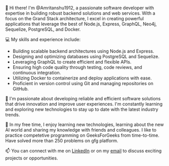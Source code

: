 👋 Hi there! I'm @Amritanshu1912, a passionate software developer with expertise in building robust backend solutions and web services. With a focus on the Grand Stack architecture, I excel in creating powerful applications that leverage the best of Node.js, Express, GraphQL, Neo4j, Sequelize, PostgreSQL, and Docker.

💻 My skills and experience include:

- Building scalable backend architectures using Node.js and Express.
- Designing and optimizing databases using PostgreSQL and Sequelize.
- Leveraging GraphQL to create efficient and flexible APIs.
- Ensuring high code quality through testing, code reviews, and continuous integration.
- Utilizing Docker to containerize and deploy applications with ease.
- Proficient in version control using Git and managing repositories on GitHub.

 🚀 I'm passionate about developing reliable and efficient software solutions that drive innovation and improve user experiences. I'm constantly learning and exploring new technologies to stay up to date with the latest industry trends.

🌱 In my free time, I enjoy learning new technologies, learning about the new AI world and sharing my knowledge with friends and colleagues. I like to practice competetive programming on GeeksForGeeks from time-to-time. Have solved more than 250 problems on gfg platform.

📫 You can connect with me on [LinkedIn](https://www.linkedin.com/in/amritanshusingh1912/) or on my [email](amritanshu.singh.mat15@itbhu.ac.in) to discuss exciting projects or opportunities. 

